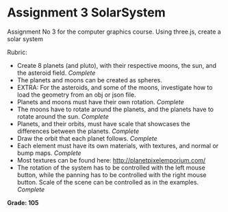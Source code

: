 # Assignment 3 SolarSystem

Assignment No 3 for the computer graphics course. Using three.js, create a solar system

Rubric:

- Create 8 planets (and pluto), with their respective moons, the sun, and the asteroid field. *Complete*
- The planets and moons can be created as spheres.
- EXTRA: For the asteroids, and some of the moons, investigate how to load the geometry from an obj or json file.
- Planets and moons must have their own rotation.  *Complete*
- The moons have to rotate around the planets, and the planets have to rotate around the sun. *Complete*
- Planets, and their orbits, must have scale that showcases the differences between the planets. *Complete*
- Draw the orbit that each planet follows. *Complete*
- Each element must have its own materials, with textures, and normal or bump maps. *Complete*
- Most textures can be found here: http://planetpixelemporium.com/
- The rotation of the system has to be controlled with the left mouse button, while the panning has to be controlled with the right mouse button. Scale of the scene can be controlled as in the examples. *Complete*

**Grade: 105**

